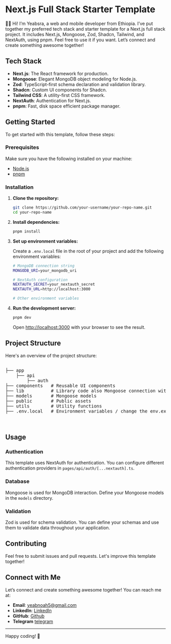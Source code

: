 # Next.js Full Stack Starter Template

👋🏿 Hi! I’m Yeabsra, a web and mobile developer from Ethiopia. I’ve put together my preferred tech stack and starter template for a Next.js full stack project. It includes Next.js, Mongoose, Zod, Shadcn, Tailwind, and NextAuth, using pnpm. Feel free to use it if you want. Let’s connect and create something awesome together!

## Tech Stack

- **Next.js**: The React framework for production.
- **Mongoose**: Elegant MongoDB object modeling for Node.js.
- **Zod**: TypeScript-first schema declaration and validation library.
- **Shadcn**: Custom UI components for Shadcn.
- **Tailwind CSS**: A utility-first CSS framework.
- **NextAuth**: Authentication for Next.js.
- **pnpm**: Fast, disk space efficient package manager.

## Getting Started

To get started with this template, follow these steps:

### Prerequisites

Make sure you have the following installed on your machine:

- [Node.js](https://nodejs.org/)
- [pnpm](https://pnpm.io/)

### Installation

1. **Clone the repository:**

    ```bash
    git clone https://github.com/your-username/your-repo-name.git
    cd your-repo-name
    ```

2. **Install dependencies:**

    ```bash
    pnpm install
    ```

3. **Set up environment variables:**

    Create a `.env.local` file in the root of your project and add the following environment variables:

    ```bash
    # MongoDB connection string
    MONGODB_URI=your_mongodb_uri

    # NextAuth configuration
    NEXTAUTH_SECRET=your_nextauth_secret
    NEXTAUTH_URL=http://localhost:3000

    # Other environment variables
    ```

4. **Run the development server:**

    ```bash
    pnpm dev
    ```

    Open [http://localhost:3000](http://localhost:3000) with your browser to see the result.

## Project Structure

Here's an overview of the project structure:
<pre>

├── app
    ├── api
        ├── auth
├── components   # Reusable UI components
├── lib          # Library code also Mongoose connection with NextJS
├── models       # Mongoose models
├── public       # Public assets
├── utils        # Utility functions
├── .env.local   # Environment variables / change the env.example to env.local
        
      </pre>

## Usage

### Authentication

This template uses NextAuth for authentication. You can configure different authentication providers in `pages/api/auth/[...nextauth].ts`.

### Database

Mongoose is used for MongoDB interaction. Define your Mongoose models in the `models` directory.

### Validation

Zod is used for schema validation. You can define your schemas and use them to validate data throughout your application.

## Contributing

Feel free to submit issues and pull requests. Let's improve this template together!

## Connect with Me

Let’s connect and create something awesome together! You can reach me at:

- **Email**: [yeabnoah5@gmail.com](mailto:yeabnoah5@gmail.com)
- **LinkedIn**: [LinkedIn](https://www.linkedin.com/in/yeabsra-ashebir-tech-nerd-8a3a80267/)
- **GitHub**: [Github](https://github.com/yeabnoah)
- **Telegram** [telegram](https://t.me/technerd345)

---

Happy coding! 🎉
